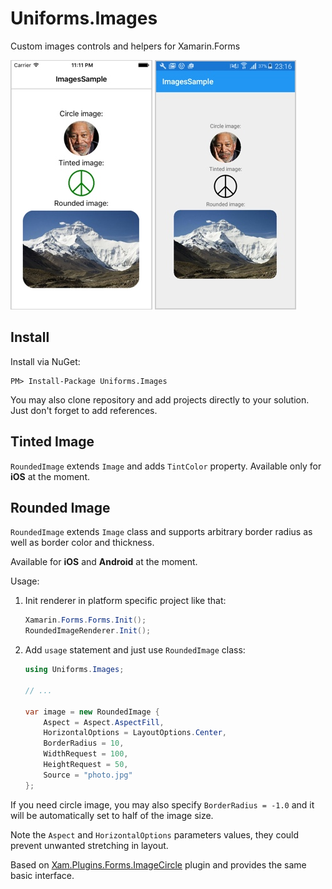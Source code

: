Uniforms.Images
===============

Custom images controls and helpers for Xamarin.Forms

<p><img src="./Screenshots/Screenshot1_iOS.jpg"> <img src="./Screenshots/Screenshot1_Droid.jpg"></p>

Install
-------

Install via NuGet:

```
PM> Install-Package Uniforms.Images
```

You may also clone repository and add projects directly to your solution. Just don't forget to add references.

Tinted Image
------------

`RoundedImage` extends `Image` and adds `TintColor` property. Available only for **iOS** at the moment.

Rounded Image
-------------

`RoundedImage` extends `Image` class and supports arbitrary border radius as well as border color and thickness.

Available for **iOS** and **Android** at the moment.

Usage:

1. Init renderer in platform specific project like that:

    ```csharp
    Xamarin.Forms.Forms.Init();
    RoundedImageRenderer.Init();
    ```

2. Add `usage` statement and just use `RoundedImage` class:

    ```csharp
    using Uniforms.Images;

    // ...

    var image = new RoundedImage {
        Aspect = Aspect.AspectFill,
        HorizontalOptions = LayoutOptions.Center,
        BorderRadius = 10,
        WidthRequest = 100,
        HeightRequest = 50,
        Source = "photo.jpg"
    };
    ```

If you need circle image, you may also specify `BorderRadius = -1.0` and it will be automatically set to half of the image size.

Note the `Aspect` and `HorizontalOptions` parameters values, they could prevent unwanted stretching in layout.

Based on [Xam.Plugins.Forms.ImageCircle](https://github.com/jamesmontemagno/Xamarin.Plugins/tree/master/ImageCircle) plugin and provides the same basic interface.

